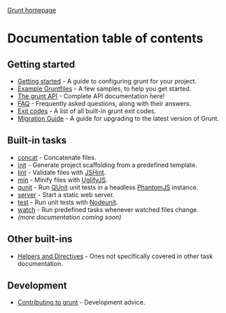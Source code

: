 [Grunt homepage](http://gruntjs.com/)

# Documentation table of contents

## Getting started

* [Getting started](getting_started.md) - A guide to configuring grunt for your project.
* [Example Gruntfiles](example_gruntfiles.md) - A few samples, to help you get started.
* [The grunt API](api.md) - Complete API documentation here!
* [FAQ](faq.md) - Frequently asked questions, along with their answers.
* [Exit codes](exit_codes.md) - A list of all built-in grunt exit codes.
* [Migration Guide](migration_guide.md) - A guide for upgrading to the latest version of Grunt.

## Built-in tasks

* [concat](task_concat.md) - Concatenate files.
* [init](task_init.md) - Generate project scaffolding from a predefined template.
* [lint](task_lint.md) - Validate files with [JSHint][jshint].
* [min](task_min.md) - Minify files with [UglifyJS][uglify].
* [qunit](task_qunit.md) - Run [QUnit][qunit] unit tests in a headless [PhantomJS][phantom] instance.
* [server](task_server.md) - Start a static web server.
* [test](task_test.md) - Run unit tests with [Nodeunit][nodeunit].
* [watch](task_watch.md) - Run predefined tasks whenever watched files change.
* _(more documentation coming soon)_

[jshint]: http://www.jshint.com/
[uglify]: https://github.com/mishoo/UglifyJS/
[nodeunit]: https://github.com/caolan/nodeunit
[qunit]: http://docs.jquery.com/QUnit
[phantom]: http://www.phantomjs.org/

## Other built-ins

* [Helpers and Directives](helpers_directives.md) - Ones not specifically covered in other task documentation.

## Development

* [Contributing to grunt](contributing.md) - Development advice.

<!-- * [Grunt plugins](plugins.md) - -->
